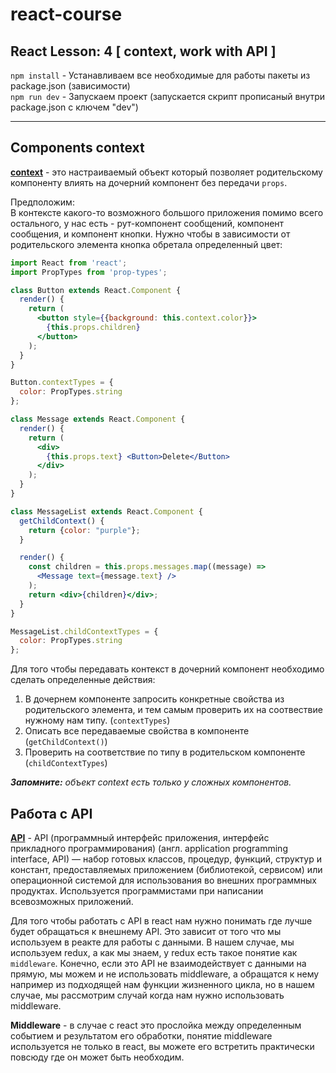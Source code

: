 # react-course
## React Lesson: 4 [ context, work with API ]

`npm install` - Устанавливаем все необходимые для работы пакеты из package.json (зависимости) <br/>
`npm run dev` - Запускаем проект (запускается скрипт прописаный внутри package.json с ключем "dev")
<br/>

---

## Components context 
[**context**](https://reactjs.org/docs/context.html) - это настраиваемый объект который позволяет родительскому компоненту влиять на дочерний компонент без передачи `props`.

Предположим: <br>
В контексте какого-то возможного большого приложения помимо всего остального, у нас есть - рут-компонент сообщений, компонент сообщения, и компонент кнопки. Нужно чтобы в зависимости от родительского элемента кнопка обретала определенный цвет: 
```jsx
import React from 'react';
import PropTypes from 'prop-types';

class Button extends React.Component {
  render() {
    return (
      <button style={{background: this.context.color}}>
        {this.props.children}
      </button>
    );
  }
}

Button.contextTypes = {
  color: PropTypes.string
};

class Message extends React.Component {
  render() {
    return (
      <div>
        {this.props.text} <Button>Delete</Button>
      </div>
    );
  }
}

class MessageList extends React.Component {
  getChildContext() {
    return {color: "purple"};
  }

  render() {
    const children = this.props.messages.map((message) =>
      <Message text={message.text} />
    );
    return <div>{children}</div>;
  }
}

MessageList.childContextTypes = {
  color: PropTypes.string
};

```

Для того чтобы передавать контекст в дочерний компонент необходимо сделать определенные действия:
1. В дочернем компоненте запросить конкретные свойства из родительского элемента, и тем самым проверить их на соотвествие нужному нам типу. (`contextTypes`)
2. Описать все передаваемые свойства в компоненте (`getChildContext()`)
3. Проверить на соответствие по типу в родительском компоненте (`childContextTypes`)

***Запомните:*** *объект context есть только у сложных компонентов.*

## Работа с API

[**API**](https://www.wikiwand.com/ru/API) - API (программный интерфейс приложения, интерфейс прикладного программирования) (англ. application programming interface, API) — набор готовых классов, процедур, функций, структур и констант, предоставляемых приложением (библиотекой, сервисом) или операционной системой для использования во внешних программных продуктах. Используется программистами при написании всевозможных приложений.

Для того чтобы работать с API в react нам нужно понимать где лучше будет обращаться к внешнему API.
Это зависит от того что мы используем в реакте для работы с данными. В нашем случае, мы используем redux, а как мы знаем, у redux есть такое понятие как `middleware`. Конечно, если это API не взаимодействует с данными на прямую, мы можем и не использовать middleware, а обращатся к нему например из подходящей нам функции жизненного цикла, но в нашем случае, мы рассмотрим случай когда нам нужно использовать middleware.

**Middleware** - в случае с react это прослойка между определенным событием и результатом его обработки, понятие middleware используется не только в react, вы можете его встретить практически повсюду где он может быть необходим.

